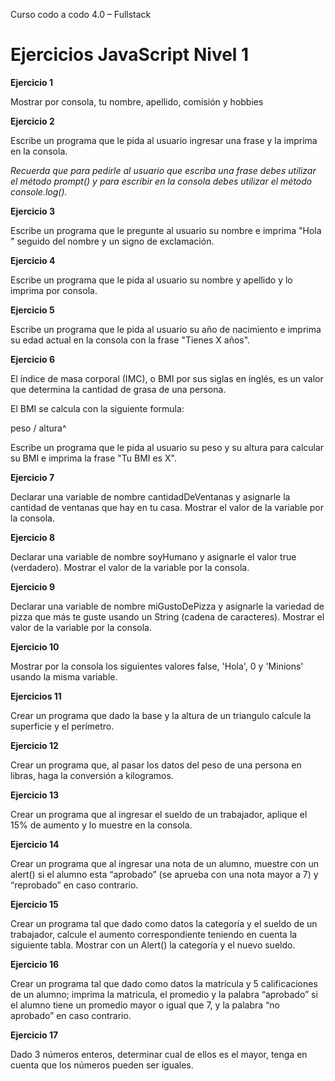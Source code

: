 Curso codo a codo 4.0 – Fullstack

# Ejercicios JavaScript Nivel 1

**Ejercicio 1**

Mostrar por consola, tu nombre, apellido, comisión y hobbies

**Ejercicio 2**

Escribe un programa que le pida al usuario ingresar una frase y la imprima en la consola.

_Recuerda que para pedirle al usuario que escriba una frase debes utilizar el método prompt() y para escribir en la consola debes utilizar el método console.log()._

**Ejercicio 3**

Escribe un programa que le pregunte al usuario su nombre e imprima "Hola " seguido del nombre y un signo de exclamación.

**Ejercicio 4**

Escribe un programa que le pida al usuario su nombre y apellido y lo imprima por consola.

**Ejercicio 5**

Escribe un programa que le pida al usuario su año de nacimiento e imprima su edad actual en la consola con la frase "Tienes X años".

**Ejercicio 6**

El índice de masa corporal (IMC), o BMI por sus siglas en inglés, es un valor que determina la cantidad de grasa de una persona.

El BMI se calcula con la siguiente formula:

peso / altura^

Escribe un programa que le pida al usuario su peso y su altura para calcular su BMI e imprima la frase "Tu BMI es X".

**Ejercicio 7**

Declarar una variable de nombre cantidadDeVentanas y asignarle la cantidad de ventanas que hay en tu casa. Mostrar el valor de la variable por la consola.

**Ejercicio 8**

Declarar una variable de nombre soyHumano y asignarle el valor true (verdadero). Mostrar el valor de la variable por la consola.

**Ejercicio 9**

Declarar una variable de nombre miGustoDePizza y asignarle la variedad de pizza que más te guste usando un String (cadena de caracteres). Mostrar el valor de la variable por la consola.

**Ejercicio 10**

Mostrar por la consola los siguientes valores false, 'Hola', 0 y 'Minions' usando la misma variable.

**Ejercicios 11**

Crear un programa que dado la base y la altura de un triangulo calcule la superficie y el perímetro.

**Ejercicio 12**

Crear un programa que, al pasar los datos del peso de una persona en libras, haga la conversión a kilogramos.

**Ejercicio 13**

Crear un programa que al ingresar el sueldo de un trabajador, aplique el 15% de aumento y lo muestre en la consola.

**Ejercicio 14**

Crear un programa que al ingresar una nota de un alumno, muestre con un alert() si el alumno esta “aprobado” (se aprueba con una nota mayor a 7) y “reprobado” en caso contrario.

**Ejercicio 15**

Crear un programa tal que dado como datos la categoría y el sueldo de un trabajador, calcule el aumento correspondiente teniendo en cuenta la siguiente tabla. Mostrar con un Alert() la categoría y el nuevo sueldo.

**Ejercicio 16**

Crear un programa tal que dado como datos la matrícula y 5 calificaciones de un alumno; imprima la matricula, el promedio y la palabra “aprobado” si el alumno tiene un promedio mayor o igual que 7, y la palabra “no aprobado” en caso contrario.

**Ejercicio 17**

Dado 3 números enteros, determinar cual de ellos es el mayor, tenga en cuenta que los números pueden ser iguales.
